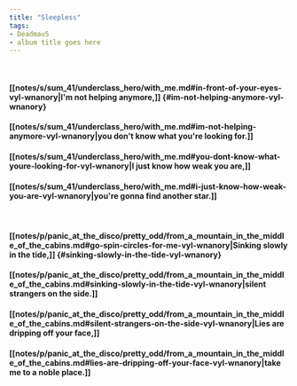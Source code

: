 ```yaml
---
title: "Sleepless"
tags:
- Deadmau5
- album title goes here
---
```

&nbsp;
#### [[notes/s/sum_41/underclass_hero/with_me.md#in-front-of-your-eyes-vyl-wnanory|I'm not helping anymore,]] {#im-not-helping-anymore-vyl-wnanory}
#### [[notes/s/sum_41/underclass_hero/with_me.md#im-not-helping-anymore-vyl-wnanory|you don't know what you're looking for.]]
#### [[notes/s/sum_41/underclass_hero/with_me.md#you-dont-know-what-youre-looking-for-vyl-wnanory|I just know how weak you are,]]
#### [[notes/s/sum_41/underclass_hero/with_me.md#i-just-know-how-weak-you-are-vyl-wnanory|you're gonna find another star.]]
&nbsp;
#### [[notes/p/panic_at_the_disco/pretty_odd/from_a_mountain_in_the_middle_of_the_cabins.md#go-spin-circles-for-me-vyl-wnanory|Sinking slowly in the tide,]] {#sinking-slowly-in-the-tide-vyl-wnanory}
#### [[notes/p/panic_at_the_disco/pretty_odd/from_a_mountain_in_the_middle_of_the_cabins.md#sinking-slowly-in-the-tide-vyl-wnanory|silent strangers on the side.]]
#### [[notes/p/panic_at_the_disco/pretty_odd/from_a_mountain_in_the_middle_of_the_cabins.md#silent-strangers-on-the-side-vyl-wnanory|Lies are dripping off your face,]]
#### [[notes/p/panic_at_the_disco/pretty_odd/from_a_mountain_in_the_middle_of_the_cabins.md#lies-are-dripping-off-your-face-vyl-wnanory|take me to a noble place.]]
